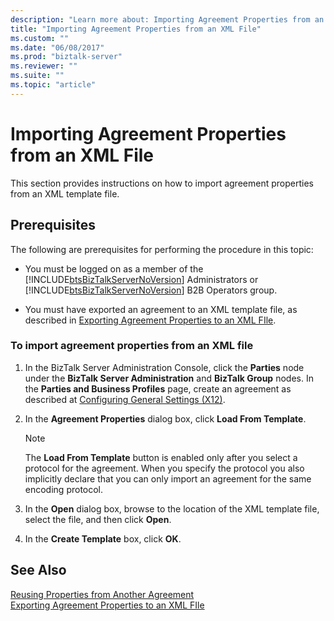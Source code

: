 ```yaml
---
description: "Learn more about: Importing Agreement Properties from an XML File"
title: "Importing Agreement Properties from an XML File"
ms.custom: ""
ms.date: "06/08/2017"
ms.prod: "biztalk-server"
ms.reviewer: ""
ms.suite: ""
ms.topic: "article"
---
```

# Importing Agreement Properties from an XML File
This section provides instructions on how to import agreement properties from an XML template file.  
  
## Prerequisites  
 The following are prerequisites for performing the procedure in this topic:  
  
- You must be logged on as a member of the [!INCLUDE[btsBizTalkServerNoVersion](../includes/btsbiztalkservernoversion-md.md)] Administrators or [!INCLUDE[btsBizTalkServerNoVersion](../includes/btsbiztalkservernoversion-md.md)] B2B Operators group.  
  
- You must have exported an agreement to an XML template file, as described in [Exporting Agreement Properties to an XML FIle](../core/exporting-agreement-properties-to-an-xml-file.md).  
  
### To import agreement properties from an XML file  
  
1.  In the BizTalk Server Administration Console, click the **Parties** node under the **BizTalk Server Administration** and **BizTalk Group** nodes. In the **Parties and Business Profiles** page, create an agreement as described at [Configuring General Settings (X12)](../core/configuring-general-settings-x12.md).  
  
2.  In the **Agreement Properties** dialog box, click **Load From Template**.  
  
    > [!NOTE]
    >  The **Load From Template** button is enabled only after you select a protocol for the agreement. When you specify the protocol you also implicitly declare that you can only import an agreement for the same encoding protocol.  
  
3.  In the **Open** dialog box, browse to the location of the XML template file, select the file, and then click **Open**.  
  
4.  In the **Create Template** box, click **OK**.  
  
## See Also  
 [Reusing Properties from Another Agreement](../core/reusing-properties-from-another-agreement.md)   
 [Exporting Agreement Properties to an XML FIle](../core/exporting-agreement-properties-to-an-xml-file.md)
